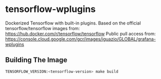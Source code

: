 # tensorflow-wplugins

Dockerized Tensorflow with built-in plugins.
Based on the official tensorflow/tensorflow images from: https://hub.docker.com/r/tensorflow/tensorflow
Public pull access from: https://console.cloud.google.com/gcr/images/iguazio/GLOBAL/grafana-wplugins

## Building The Image
```sh
TENSORFLOW_VERSION:<tensorflow-version> make build
```
